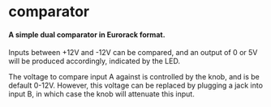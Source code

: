# comparator
#### A simple dual comparator in Eurorack format.
  
Inputs between +12V and -12V can be compared, and an output of 0 or 5V will be produced accordingly, indicated by the LED.
  
The voltage to compare input A against is controlled by the knob, and is be default 0-12V. However, this voltage can be replaced by plugging a jack into input B, in which case the knob will attenuate this input.
